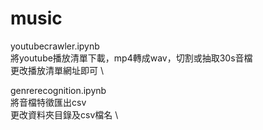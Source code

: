 # music
youtubecrawler.ipynb \
將youtube播放清單下載，mp4轉成wav，切割或抽取30s音檔 \
更改播放清單網址即可 \

genrerecognition.ipynb \
將音檔特徵匯出csv \
更改資料夾目錄及csv檔名 \
